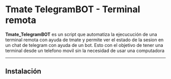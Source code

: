 # Tmate TelegramBOT - Terminal remota

**Tmate_TelegramBOT** es un script que automatiza la ejecucución de una terminal remota con ayuda de tmate y permite ver el estado de la sesion en un chat de telegram con ayuda de un bot. Esto con el objetivo de tener una terminal desde un telefono movil sin la necesidad de usar una computadora

---

## Instalación

